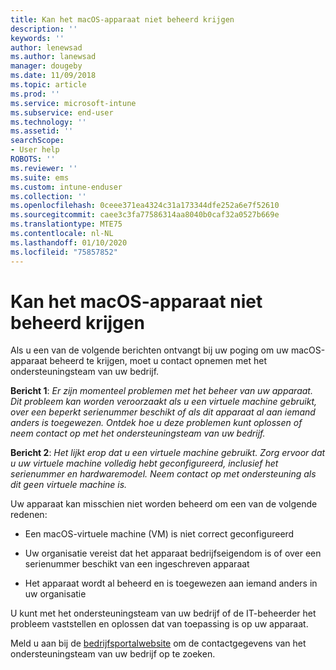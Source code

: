 ```yaml
---
title: Kan het macOS-apparaat niet beheerd krijgen
description: ''
keywords: ''
author: lenewsad
ms.author: lanewsad
manager: dougeby
ms.date: 11/09/2018
ms.topic: article
ms.prod: ''
ms.service: microsoft-intune
ms.subservice: end-user
ms.technology: ''
ms.assetid: ''
searchScope:
- User help
ROBOTS: ''
ms.reviewer: ''
ms.suite: ems
ms.custom: intune-enduser
ms.collection: ''
ms.openlocfilehash: 0ceee371ea4324c31a173344dfe252a6e7f52610
ms.sourcegitcommit: caee3c3fa77586314aa8040b0caf32a0527b669e
ms.translationtype: MTE75
ms.contentlocale: nl-NL
ms.lasthandoff: 01/10/2020
ms.locfileid: "75857852"
---
```

# <a name="unable-to-get-macos-device-managed"></a>Kan het macOS-apparaat niet beheerd krijgen

Als u een van de volgende berichten ontvangt bij uw poging om uw macOS-apparaat beheerd te krijgen, moet u contact opnemen met het ondersteuningsteam van uw bedrijf.

**Bericht 1**: *Er zijn momenteel problemen met het beheer van uw apparaat. Dit probleem kan worden veroorzaakt als u een virtuele machine gebruikt, over een beperkt serienummer beschikt of als dit apparaat al aan iemand anders is toegewezen. Ontdek hoe u deze problemen kunt oplossen of neem contact op met het ondersteuningsteam van uw bedrijf.*

**Bericht 2**: *Het lijkt erop dat u een virtuele machine gebruikt. Zorg ervoor dat u uw virtuele machine volledig hebt geconfigureerd, inclusief het serienummer en hardwaremodel. Neem contact op met ondersteuning als dit geen virtuele machine is.*  

Uw apparaat kan misschien niet worden beheerd om een van de volgende redenen: 

* Een macOS-virtuele machine (VM) is niet correct geconfigureerd   

* Uw organisatie vereist dat het apparaat bedrijfseigendom is of over een serienummer beschikt van een ingeschreven apparaat   

* Het apparaat wordt al beheerd en is toegewezen aan iemand anders in uw organisatie  

U kunt met het ondersteuningsteam van uw bedrijf of de IT-beheerder het probleem vaststellen en oplossen dat van toepassing is op uw apparaat.  

Meld u aan bij de [bedrijfsportalwebsite](https://go.microsoft.com/fwlink/?linkid=2010980) om de contactgegevens van het ondersteuningsteam van uw bedrijf op te zoeken.
